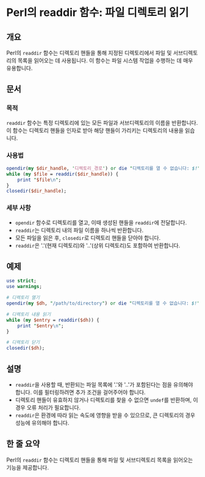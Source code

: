 <!--
Meta Description: # Perl의 readdir 함수: 파일 디렉토리 읽기 ## 개요 Perl의 `readdir` 함수는 디렉토리 핸들을 통해 지정된 디렉토리에서 파일 및 서브디렉토리의 목록을 읽어오는 데 사용됩니다. 이 함수는 파일 시스템 작업을 수행하는 데 매우 유용합니다. ## 문서...
Meta Keywords: 디렉토리, readdir, 함수는, 핸들을, 디렉토리를
-->

# Perl의 readdir 함수: 파일 디렉토리 읽기

## 개요
Perl의 `readdir` 함수는 디렉토리 핸들을 통해 지정된 디렉토리에서 파일 및 서브디렉토리의 목록을 읽어오는 데 사용됩니다. 이 함수는 파일 시스템 작업을 수행하는 데 매우 유용합니다.

## 문서
### 목적
`readdir` 함수는 특정 디렉토리에 있는 모든 파일과 서브디렉토리의 이름을 반환합니다. 이 함수는 디렉토리 핸들을 인자로 받아 해당 핸들이 가리키는 디렉토리의 내용을 읽습니다.

### 사용법
```perl
opendir(my $dir_handle, '디렉토리_경로') or die "디렉토리를 열 수 없습니다: $!";
while (my $file = readdir($dir_handle)) {
    print "$file\n";
}
closedir($dir_handle);
```

### 세부 사항
- `opendir` 함수로 디렉토리를 열고, 이때 생성된 핸들을 `readdir`에 전달합니다.
- `readdir`는 디렉토리 내의 파일 이름을 하나씩 반환합니다.
- 모든 파일을 읽은 후, `closedir`로 디렉토리 핸들을 닫아야 합니다.
- `readdir`은 '.'(현재 디렉토리)와 '..'(상위 디렉토리)도 포함하여 반환합니다.

## 예제
```perl
use strict;
use warnings;

# 디렉토리 열기
opendir(my $dh, "/path/to/directory") or die "디렉토리를 열 수 없습니다: $!";

# 디렉토리 내용 읽기
while (my $entry = readdir($dh)) {
    print "$entry\n";
}

# 디렉토리 닫기
closedir($dh);
```

## 설명
- `readdir`을 사용할 때, 반환되는 파일 목록에 '.'와 '..'가 포함된다는 점을 유의해야 합니다. 이를 필터링하려면 추가 조건을 걸어주어야 합니다.
- 디렉토리 핸들이 유효하지 않거나 디렉토리를 찾을 수 없으면 `undef`를 반환하며, 이 경우 오류 처리가 필요합니다.
- `readdir`은 환경에 따라 읽는 속도에 영향을 받을 수 있으므로, 큰 디렉토리의 경우 성능에 유의해야 합니다.

## 한 줄 요약
Perl의 `readdir` 함수는 디렉토리 핸들을 통해 파일 및 서브디렉토리 목록을 읽어오는 기능을 제공합니다.
